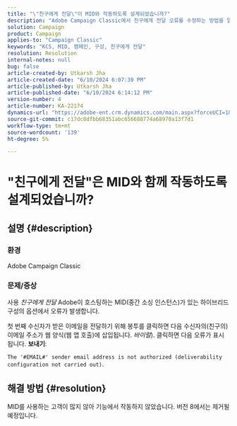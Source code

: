 ```yaml
---
title: "\"친구에게 전달\"이 MID와 작동하도록 설계되었습니까?"
description: "Adobe Campaign Classic에서 친구에게 전달 오류를 수정하는 방법을 알아봅니다."
solution: Campaign
product: Campaign
applies-to: "Campaign Classic"
keywords: "KCS, MID, 캠페인, 구성, 친구에게 전달"
resolution: Resolution
internal-notes: null
bug: false
article-created-by: Utkarsh Jha
article-created-date: "6/10/2024 6:07:30 PM"
article-published-by: Utkarsh Jha
article-published-date: "6/10/2024 6:14:12 PM"
version-number: 4
article-number: KA-22174
dynamics-url: "https://adobe-ent.crm.dynamics.com/main.aspx?forceUCI=1&pagetype=entityrecord&etn=knowledgearticle&id=27fd3748-5427-ef11-840b-6045bd0298d4"
source-git-commit: c17dc0dfbb68351abc656688774a68970a13f7d1
workflow-type: tm+mt
source-wordcount: '139'
ht-degree: 5%

---
```


# &quot;친구에게 전달&quot;은 MID와 함께 작동하도록 설계되었습니까?

## 설명 {#description}


### <b>환경</b>

Adobe Campaign Classic

### <b>문제/증상</b>

사용 *친구에게 전달* Adobe이 호스팅하는 MID(중간 소싱 인스턴스)가 있는 하이브리드 구성의 옵션에서 오류가 발생합니다.

첫 번째 수신자가 받은 이메일을 전달하기 위해 봉투를 클릭하면 다음 수신자의(친구의) 이메일 주소가 웹 양식(웹 앱 호출)에 삽입됩니다. *바이럴*). 클릭하면 다음 오류가 표시됩니다. <b>보내기</b>:

`The '#EMAIL#' sender email address is not authorized (deliverability configuration not carried out)`.


## 해결 방법 {#resolution}


MID를 사용하는 고객이 많지 않아 기능에서 작동하지 않았습니다. 버전 8에서는 제거될 예정입니다.
